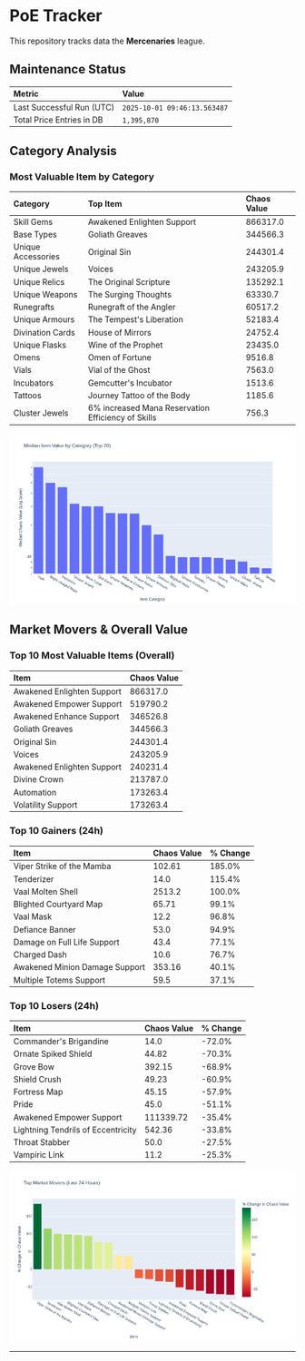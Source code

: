 # PoE Tracker

This repository tracks data the **Mercenaries** league.

## Maintenance Status

<!-- START_MAINTENANCE -->
| Metric | Value |
|:---|:---|
| Last Successful Run (UTC) | `2025-10-01 09:46:13.563487` |
| Total Price Entries in DB | `1,395,870` |

<!-- END_MAINTENANCE -->

## Category Analysis

<!-- START_CATEGORY_ANALYSIS -->
### Most Valuable Item by Category
| Category | Top Item | Chaos Value |
| :--- | :--- | :--- |
| Skill Gems | Awakened Enlighten Support | 866317.0 |
| Base Types | Goliath Greaves | 344566.3 |
| Unique Accessories | Original Sin | 244301.4 |
| Unique Jewels | Voices | 243205.9 |
| Unique Relics | The Original Scripture | 135292.1 |
| Unique Weapons | The Surging Thoughts | 63330.7 |
| Runegrafts | Runegraft of the Angler | 60517.2 |
| Unique Armours | The Tempest's Liberation | 52183.4 |
| Divination Cards | House of Mirrors | 24752.4 |
| Unique Flasks | Wine of the Prophet | 23435.0 |
| Omens | Omen of Fortune | 9516.8 |
| Vials | Vial of the Ghost | 7563.0 |
| Incubators | Gemcutter's Incubator | 1513.6 |
| Tattoos | Journey Tattoo of the Body | 1185.6 |
| Cluster Jewels | 6% increased Mana Reservation Efficiency of Skills | 756.3 |


![Category Analysis Chart](charts/category_analysis.png)
<!-- END_CATEGORY_ANALYSIS -->

## Market Movers & Overall Value

<!-- START_ANALYSIS -->
### Top 10 Most Valuable Items (Overall)
| Item | Chaos Value |
| :--- | :--- |
| Awakened Enlighten Support | 866317.0 |
| Awakened Empower Support | 519790.2 |
| Awakened Enhance Support | 346526.8 |
| Goliath Greaves | 344566.3 |
| Original Sin | 244301.4 |
| Voices | 243205.9 |
| Awakened Enlighten Support | 240231.4 |
| Divine Crown | 213787.0 |
| Automation | 173263.4 |
| Volatility Support | 173263.4 |

### Top 10 Gainers (24h)
| Item | Chaos Value | % Change |
| :--- | :--- | :--- |
| Viper Strike of the Mamba | 102.61 | 185.0% |
| Tenderizer | 14.0 | 115.4% |
| Vaal Molten Shell | 2513.2 | 100.0% |
| Blighted Courtyard Map | 65.71 | 99.1% |
| Vaal Mask | 12.2 | 96.8% |
| Defiance Banner | 53.0 | 94.9% |
| Damage on Full Life Support | 43.4 | 77.1% |
| Charged Dash | 10.6 | 76.7% |
| Awakened Minion Damage Support | 353.16 | 40.1% |
| Multiple Totems Support | 59.5 | 37.1% |

### Top 10 Losers (24h)
| Item | Chaos Value | % Change |
| :--- | :--- | :--- |
| Commander's Brigandine | 14.0 | -72.0% |
| Ornate Spiked Shield | 44.82 | -70.3% |
| Grove Bow | 392.15 | -68.9% |
| Shield Crush | 49.23 | -60.9% |
| Fortress Map | 45.15 | -57.9% |
| Pride | 45.0 | -51.1% |
| Awakened Empower Support | 111339.72 | -35.4% |
| Lightning Tendrils of Eccentricity | 542.36 | -33.8% |
| Throat Stabber | 50.0 | -27.5% |
| Vampiric Link | 11.2 | -25.3% |


![Market Movers Chart](charts/market_movers.png)
<!-- END_ANALYSIS -->

---
